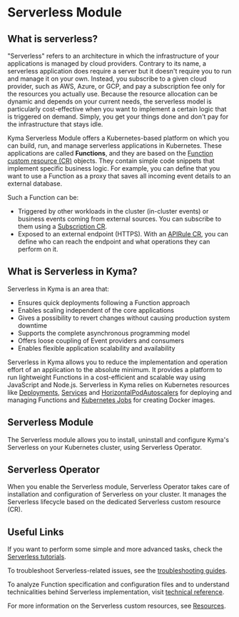# Serverless Module

## What is serverless?

"Serverless" refers to an architecture in which the infrastructure of your applications is managed by cloud providers. Contrary to its name, a serverless application does require a server but it doesn't require you to run and manage it on your own. Instead, you subscribe to a given cloud provider, such as AWS, Azure, or GCP, and pay a subscription fee only for the resources you actually use. Because the resource allocation can be dynamic and depends on your current needs, the serverless model is particularly cost-effective when you want to implement a certain logic that is triggered on demand. Simply, you get your things done and don't pay for the infrastructure that stays idle.

Kyma Serverless Module offers a Kubernetes-based platform on which you can build, run, and manage serverless applications in Kubernetes. These applications are called **Functions**, and they are based on the [Function custom resource (CR)](resources/06-10-function-cr.md) objects. They contain simple code snippets that implement specific business logic. For example, you can define that you want to use a Function as a proxy that saves all incoming event details to an external database.

Such a Function can be:

- Triggered by other workloads in the cluster (in-cluster events) or business events coming from external sources. You can subscribe to them using a [Subscription CR](https://kyma-project.io/#/eventing-manager/user/resources/evnt-cr-subscription).
- Exposed to an external endpoint (HTTPS). With an [APIRule CR](https://kyma-project.io/#/api-gateway/user/custom-resources/apirule/04-10-apirule-custom-resource), you can define who can reach the endpoint and what operations they can perform on it.

## What is Serverless in Kyma?

Serverless in Kyma is an area that:

- Ensures quick deployments following a Function approach
- Enables scaling independent of the core applications
- Gives a possibility to revert changes without causing production system downtime
- Supports the complete asynchronous programming model
- Offers loose coupling of Event providers and consumers
- Enables flexible application scalability and availability

Serverless in Kyma allows you to reduce the implementation and operation effort of an application to the absolute minimum. It provides a platform to run lightweight Functions in a cost-efficient and scalable way using JavaScript and Node.js. Serverless in Kyma relies on Kubernetes resources like [Deployments](https://kubernetes.io/docs/concepts/workloads/controllers/deployment/), [Services](https://kubernetes.io/docs/concepts/services-networking/service/) and [HorizontalPodAutoscalers](https://kubernetes.io/docs/tasks/run-application/horizontal-pod-autoscale/) for deploying and managing Functions and [Kubernetes Jobs](https://kubernetes.io/docs/concepts/workloads/controllers/jobs-run-to-completion/) for creating Docker images.

## Serverless Module

The Serverless module allows you to install, uninstall and configure Kyma's Serverless on your Kubernetes cluster, using Serverless Operator.

## Serverless Operator

When you enable the Serverless module, Serverless Operator takes care of installation and configuration of Serverless on your cluster. It manages the Serverless lifecycle based on the dedicated Serverless custom resource (CR).

## Useful Links

If you want to perform some simple and more advanced tasks, check the [Serverless tutorials](tutorials/README.md).

To troubleshoot Serverless-related issues, see the [troubleshooting guides](troubleshooting-guides/README.md).

To analyze Function specification and configuration files and to understand technicalities behind Serverless implementation, visit [technical reference](technical-reference/README.md).

For more information on the Serverless custom resources, see [Resources](resources/README.md).
